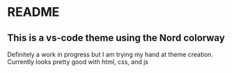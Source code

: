 # README
## This is a vs-code theme using the Nord colorway
Definitely a work in progress but I am trying my hand at theme creation.
Currently looks pretty good with html, css, and js